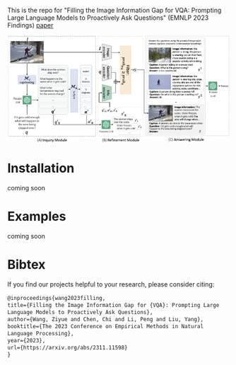 This is the repo for "Filling the Image Information Gap for VQA: Prompting Large Language Models to Proactively Ask Questions" (EMNLP 2023 Findings) [paper](https://arxiv.org/abs/2311.11598)

![pipeline](./images/framework-cameraready.png )

# Installation
coming soon

# Examples
coming soon

# Bibtex
If you find our projects helpful to your research, please consider citing:
```
@inproceedings{wang2023filling,
title={Filling the Image Information Gap for {VQA}: Prompting Large Language Models to Proactively Ask Questions},
author={Wang, Ziyue and Chen, Chi and Li, Peng and Liu, Yang},
booktitle={The 2023 Conference on Empirical Methods in Natural Language Processing},
year={2023},
url={https://arxiv.org/abs/2311.11598}
}
```
